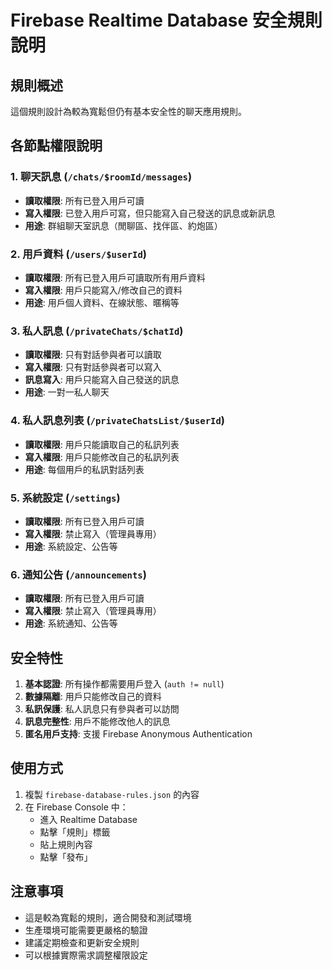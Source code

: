# Firebase Realtime Database 安全規則說明

## 規則概述
這個規則設計為較為寬鬆但仍有基本安全性的聊天應用規則。

## 各節點權限說明

### 1. 聊天訊息 (`/chats/$roomId/messages`)
- **讀取權限**: 所有已登入用戶可讀
- **寫入權限**: 已登入用戶可寫，但只能寫入自己發送的訊息或新訊息
- **用途**: 群組聊天室訊息（閒聊區、找伴區、約炮區）

### 2. 用戶資料 (`/users/$userId`)
- **讀取權限**: 所有已登入用戶可讀取所有用戶資料
- **寫入權限**: 用戶只能寫入/修改自己的資料
- **用途**: 用戶個人資料、在線狀態、暱稱等

### 3. 私人訊息 (`/privateChats/$chatId`)
- **讀取權限**: 只有對話參與者可以讀取
- **寫入權限**: 只有對話參與者可以寫入
- **訊息寫入**: 用戶只能寫入自己發送的訊息
- **用途**: 一對一私人聊天

### 4. 私人訊息列表 (`/privateChatsList/$userId`)
- **讀取權限**: 用戶只能讀取自己的私訊列表
- **寫入權限**: 用戶只能修改自己的私訊列表
- **用途**: 每個用戶的私訊對話列表

### 5. 系統設定 (`/settings`)
- **讀取權限**: 所有已登入用戶可讀
- **寫入權限**: 禁止寫入（管理員專用）
- **用途**: 系統設定、公告等

### 6. 通知公告 (`/announcements`)
- **讀取權限**: 所有已登入用戶可讀
- **寫入權限**: 禁止寫入（管理員專用）
- **用途**: 系統通知、公告等

## 安全特性

1. **基本認證**: 所有操作都需要用戶登入 (`auth != null`)
2. **數據隔離**: 用戶只能修改自己的資料
3. **私訊保護**: 私人訊息只有參與者可以訪問
4. **訊息完整性**: 用戶不能修改他人的訊息
5. **匿名用戶支持**: 支援 Firebase Anonymous Authentication

## 使用方式

1. 複製 `firebase-database-rules.json` 的內容
2. 在 Firebase Console 中：
   - 進入 Realtime Database
   - 點擊「規則」標籤
   - 貼上規則內容
   - 點擊「發布」

## 注意事項

- 這是較為寬鬆的規則，適合開發和測試環境
- 生產環境可能需要更嚴格的驗證
- 建議定期檢查和更新安全規則
- 可以根據實際需求調整權限設定